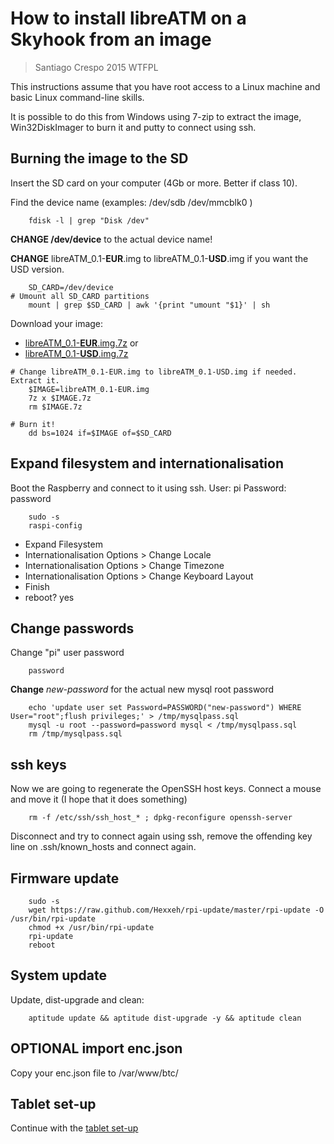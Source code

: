 # How to install libreATM on a Skyhook from an image #

> Santiago Crespo 2015 WTFPL

This instructions assume that you have root access to a Linux machine and basic Linux command-line skills.

It is possible to do this from Windows using 7-zip to extract the image, Win32DiskImager to burn it and putty to connect using ssh.

## Burning the image to the SD ##
Insert the SD card on your computer (4Gb or more. Better if class 10).

Find the device name (examples: /dev/sdb /dev/mmcblk0 )
~~~ 
    fdisk -l | grep "Disk /dev"
~~~
**CHANGE /dev/device** to the actual device name!

**CHANGE** libreATM_0.1-**EUR**.img to libreATM_0.1-**USD**.img if you want the USD version.
~~~
    SD_CARD=/dev/device
# Umount all SD_CARD partitions
    mount | grep $SD_CARD | awk '{print "umount "$1}' | sh
~~~
Download your image: 
* [libreATM_0.1-**EUR**.img.7z](https://mega.nz/#!nxkCjTCL!9O3rutjtF4sw01pS-vlXWd6aQzxWJH_e6zrAMYTUTZE)
or
* [libreATM_0.1-**USD**.img.7z](https://mega.nz/#!f9lTSACQ!P4kZ-F3vJEVNF8gcHaYFIB2vNGI490b5mGsC3vqBJtM)
~~~
# Change libreATM_0.1-EUR.img to libreATM_0.1-USD.img if needed. Extract it.
    $IMAGE=libreATM_0.1-EUR.img
    7z x $IMAGE.7z
    rm $IMAGE.7z

# Burn it!
    dd bs=1024 if=$IMAGE of=$SD_CARD
~~~

## Expand filesystem and internationalisation ##
Boot the Raspberry and connect to it using ssh.
User: pi
Password: password
~~~
    sudo -s
    raspi-config
~~~
* Expand Filesystem
* Internationalisation Options > Change Locale
* Internationalisation Options > Change Timezone
* Internationalisation Options > Change Keyboard Layout
* Finish
* reboot? yes

## Change passwords ##
Change "pi" user password
~~~
    password
~~~
**Change** *new-password* for the actual new mysql root password
~~~
    echo 'update user set Password=PASSWORD("new-password") WHERE User="root";flush privileges;' > /tmp/mysqlpass.sql
    mysql -u root --password=password mysql < /tmp/mysqlpass.sql
    rm /tmp/mysqlpass.sql
~~~
## ssh keys ##
Now we are going to regenerate the OpenSSH host keys. Connect a mouse and move it (I hope that it does something)
~~~
    rm -f /etc/ssh/ssh_host_* ; dpkg-reconfigure openssh-server
~~~
Disconnect and try to connect again using ssh, remove the offending key line on .ssh/known_hosts and connect again.

##  Firmware update ##
~~~
    sudo -s
    wget https://raw.github.com/Hexxeh/rpi-update/master/rpi-update -O /usr/bin/rpi-update
    chmod +x /usr/bin/rpi-update
    rpi-update
    reboot
~~~
##  System update ##
Update, dist-upgrade and clean:
~~~
    aptitude update && aptitude dist-upgrade -y && aptitude clean
~~~

##  **OPTIONAL** import enc.json ##
Copy your enc.json file to /var/www/btc/

## Tablet set-up ##
Continue with the [tablet set-up](How_to_Install_libreATM_on_a_Nexus7_from_scratch.md)


